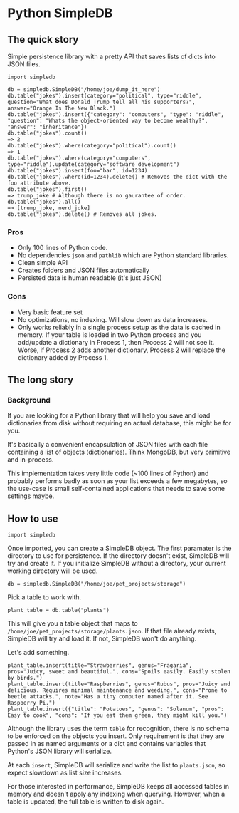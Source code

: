 # Python SimpleDB

## The quick story

Simple persistence library with a pretty API that saves lists of dicts into JSON files.

    import simpledb

    db = simpledb.SimpleDB("/home/joe/dump_it_here")
    db.table("jokes").insert(category="political", type="riddle", question="What does Donald Trump tell all his supporters?", answer="Orange Is The New Black.")
    db.table("jokes").insert({"category": "computers", "type": "riddle", "question": "Whats the object-oriented way to become wealthy?", "answer": "inheritance"})
    db.table("jokes").count()
    => 2
    db.table("jokes").where(category="political").count()
    => 1
    db.table("jokes").where(category="computers", type="riddle").update(category="software development")
    db.table("jokes").insert(foo="bar", id=1234)
    db.table("jokes").where(id=1234).delete() # Removes the dict with the foo attribute above.
    db.table("jokes").first()
    => trump_joke # Although there is no gaurantee of order.
    db.table("jokes").all()
    => [trump_joke, nerd_joke]
    db.table("jokes").delete() # Removes all jokes.

### Pros
- Only 100 lines of Python code.
- No dependencies `json` and `pathlib` which are Python standard libraries.
- Clean simple API
- Creates folders and JSON files automatically
- Persisted data is human readable (it's just JSON)

### Cons
- Very basic feature set
- No optimizations, no indexing. Will slow down as data increases.
- Only works reliably in a single process setup as the data is cached in memory. If your table is loaded in two Python process and you add/update a dictionary in Process 1, then Process 2 will not see it. Worse, if Process 2 adds another dictionary, Process 2 will replace the dictionary added by Process 1.

## The long story

### Background

If you are looking for a Python library that will help you save and load dictionaries from disk without requiring an actual database, this might be for you.

It's basically a convenient encapsulation of JSON files with each file containing a list of objects (dictionaries). Think MongoDB, but very primitive and in-process.

This implementation takes very little code (~100 lines of Python) and probably performs badly as soon as your list exceeds a few megabytes, so the use-case is small self-contained applications that needs to save some settings maybe.

## How to use

    import simpledb

Once imported, you can create a SimpleDB object. The first paramater is the directory to use for persistence. If the directory doesn't exist, SimpleDB will try and create it. If you initialize SimpleDB without a directory, your current working directory will be used.

    db = simpledb.SimpleDB("/home/joe/pet_projects/storage")

Pick a table to work with.

    plant_table = db.table("plants")

This will give you a table object that maps to `/home/joe/pet_projects/storage/plants.json`. If that file already exists, SimpleDB will try and load it. If not, SimpleDB won't do anything.

Let's add something.

    plant_table.insert(title="Strawberries", genus="Fragaria", pros="Juicy, sweet and beautiful.", cons="Spoils easily. Easily stolen by birds.")
    plant_table.insert(title="Raspberries", genus="Rubus", pros="Juicy and delicious. Requires minimal maintenance and weeding.", cons="Prone to beetle attacks.", note="Has a tiny computer named after it. See Raspberry Pi.")
    plant_table.insert({"title": "Potatoes", "genus": "Solanum", "pros": Easy to cook", "cons": "If you eat them green, they might kill you.")

Although the library uses the term `table` for recognition, there is no schema to be enforced on the objects you insert. Only requirement is that they are passed in as named arguments or a dict and contains variables that Python's JSON library will serialize.

At each `insert`, SimpleDB will serialize and write the list to `plants.json`, so expect slowdown as list size increases.

For those interested in performance, SimpleDB keeps all accessed tables in memory and doesn't apply any indexing when querying. However, when a table is updated, the full table is written to disk again.
